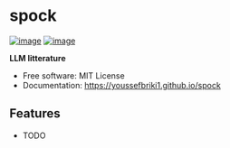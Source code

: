 # spock


[![image](https://img.shields.io/pypi/v/spock.svg)](https://pypi.python.org/pypi/spock)
[![image](https://img.shields.io/conda/vn/conda-forge/spock.svg)](https://anaconda.org/conda-forge/spock)


**LLM litterature**


-   Free software: MIT License
-   Documentation: https://youssefbriki1.github.io/spock
    

## Features

-   TODO

